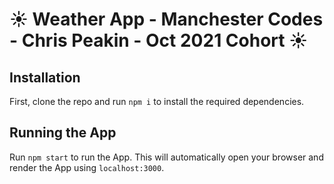 # :sunny: Weather App - Manchester Codes - Chris Peakin - Oct 2021 Cohort :sunny:

## Installation

First, clone the repo and run `npm i` to install the required dependencies.

## Running the App

Run `npm start` to run the App. This will automatically open your browser and render the App using `localhost:3000`.
